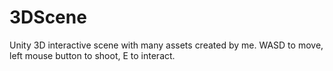 # 3DScene

Unity 3D interactive scene with many assets created by me. WASD to move, left mouse button to shoot, E to interact.
